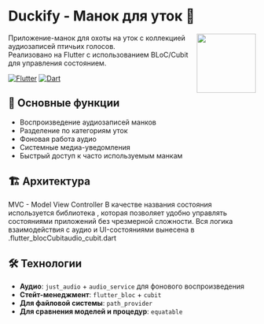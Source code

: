 # Duckify - Манок для уток 🦆

<img src="assets/app_icon.png" width="120" align="right">

Приложение-манок для охоты на уток с коллекцией аудиозаписей птичьих голосов.  
Реализовано на Flutter с использованием BLoC/Cubit для управления состоянием.

[![Flutter](https://img.shields.io/badge/Flutter-3.13+-blue.svg)](https://flutter.dev)
[![Dart](https://img.shields.io/badge/Dart-3.1+-blue.svg)](https://dart.dev)

## 📱 Основные функции

- Воспроизведение аудиозаписей манков
- Разделение по категориям уток
- Фоновая работа аудио
- Системные медиа-уведомления
- Быстрый доступ к часто используемым манкам

## 🏗️ Архитектура
MVC - Model View Controller
В качестве названия состояния используется библиотека , которая позволяет удобно управлять состояниями приложений без чрезмерной сложности. Вся логика взаимодействия с аудио и UI-состояниями вынесена в .flutter_blocCubitaudio_cubit.dart

## 🛠️ Технологии

- **Аудио**: `just_audio` + `audio_service` для фонового воспроизведения
- **Стейт-менеджмент**: `flutter_bloc` + `cubit`
- **Для файловой системы**: `path_provider`
- **Для сравнения моделей и процедур**: `equatable`
